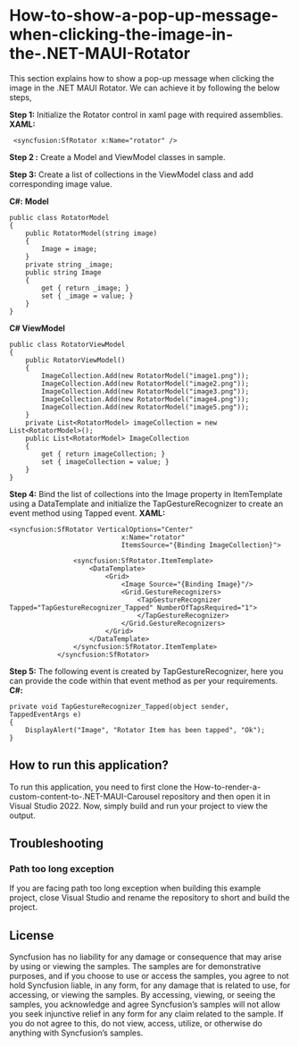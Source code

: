 # How-to-show-a-pop-up-message-when-clicking-the-image-in-the-.NET-MAUI-Rotator
This section explains how to show a pop-up message when clicking the image in the .NET MAUI Rotator. We can achieve it by following the below steps,

**Step 1:** Initialize the Rotator control in xaml page with required assemblies.
**XAML:**
```
 <syncfusion:SfRotator x:Name="rotator" />
```
**Step 2 :** Create a Model and ViewModel classes in sample.

**Step 3:** Create a list of collections in the ViewModel class and add corresponding image value.

**C#:**
**Model**
```
public class RotatorModel
{
    public RotatorModel(string image)
    {
        Image = image;
    }
    private string _image;
    public string Image
    {
        get { return _image; }
        set { _image = value; }
    }
}

```
**C#
ViewModel**
```
public class RotatorViewModel
{
    public RotatorViewModel()
    {
        ImageCollection.Add(new RotatorModel("image1.png"));
        ImageCollection.Add(new RotatorModel("image2.png"));
        ImageCollection.Add(new RotatorModel("image3.png"));
        ImageCollection.Add(new RotatorModel("image4.png"));
        ImageCollection.Add(new RotatorModel("image5.png"));
    }
    private List<RotatorModel> imageCollection = new List<RotatorModel>();
    public List<RotatorModel> ImageCollection
    {
        get { return imageCollection; }
        set { imageCollection = value; }
    }
}

```

**Step 4:** Bind the list of collections into the Image property in ItemTemplate using a DataTemplate and initialize the TapGestureRecognizer to create an event method using Tapped event.
**XAML:**
```
<syncfusion:SfRotator VerticalOptions="Center"
                            x:Name="rotator"  
                            ItemsSource="{Binding ImageCollection}">

                <syncfusion:SfRotator.ItemTemplate>
                    <DataTemplate>
                        <Grid>
                            <Image Source="{Binding Image}"/>
                            <Grid.GestureRecognizers>
                                <TapGestureRecognizer Tapped="TapGestureRecognizer_Tapped" NumberOfTapsRequired="1">
                                </TapGestureRecognizer>
                            </Grid.GestureRecognizers>
                        </Grid>
                    </DataTemplate>
                </syncfusion:SfRotator.ItemTemplate>
            </syncfusion:SfRotator>
```

**Step 5:** The following event is created by TapGestureRecognizer, here you can provide the code within that event method as per your requirements.
**C#:**
```
private void TapGestureRecognizer_Tapped(object sender, TappedEventArgs e)
{
    DisplayAlert("Image", "Rotator Item has been tapped", "Ok");
}
```
## How to run this application?

To run this application, you need to first clone the How-to-render-a-custom-content-to-.NET-MAUI-Carousel repository and then open it in Visual Studio 2022. Now, simply build and run your project to view the output.

## <a name="troubleshooting"></a>Troubleshooting ##
### Path too long exception
If you are facing path too long exception when building this example project, close Visual Studio and rename the repository to short and build the project.

## License

Syncfusion has no liability for any damage or consequence that may arise by using or viewing the samples. The samples are for demonstrative purposes, and if you choose to use or access the samples, you agree to not hold Syncfusion liable, in any form, for any damage that is related to use, for accessing, or viewing the samples. By accessing, viewing, or seeing the samples, you acknowledge and agree Syncfusion’s samples will not allow you seek injunctive relief in any form for any claim related to the sample. If you do not agree to this, do not view, access, utilize, or otherwise do anything with Syncfusion’s samples.
